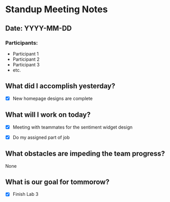 # Standup Meeting Notes

## Date: YYYY-MM-DD

### Participants:
- Participant 1
- Participant 2
- Participant 3
- etc.

## What did I accomplish yesterday?
- [x] New homepage designs are complete

## What will I work on today?

- [x] Meeting with teammates for the sentiment widget design
- [x] Do my assigned part of job


## What obstacles are impeding the team progress?
None
## What is our goal for tommorow?

- [x] Finish Lab 3 




